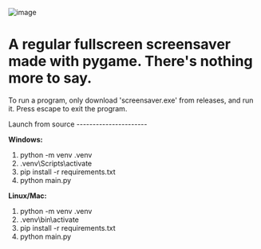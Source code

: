 ![image](https://github.com/user-attachments/assets/1ab4e308-8ce0-4eb7-afa5-8bf110645294)
# A regular fullscreen screensaver made with pygame. There's nothing more to say.

To run a program, only download 'screensaver.exe' from releases, and run it.
Press escape to exit the program.

Launch from source ----------------------

**Windows:**
1. python -m venv .venv
2. .venv\Scripts\activate
3. pip install -r requirements.txt
4. python main.py

**Linux/Mac:**
1. python -m venv .venv
2. .venv\bin\activate
3. pip install -r requirements.txt
4. python main.py
